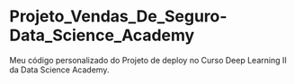 # Projeto_Vendas_De_Seguro-Data_Science_Academy
Meu código personalizado do Projeto de deploy no Curso Deep Learning II da Data Science Academy.
